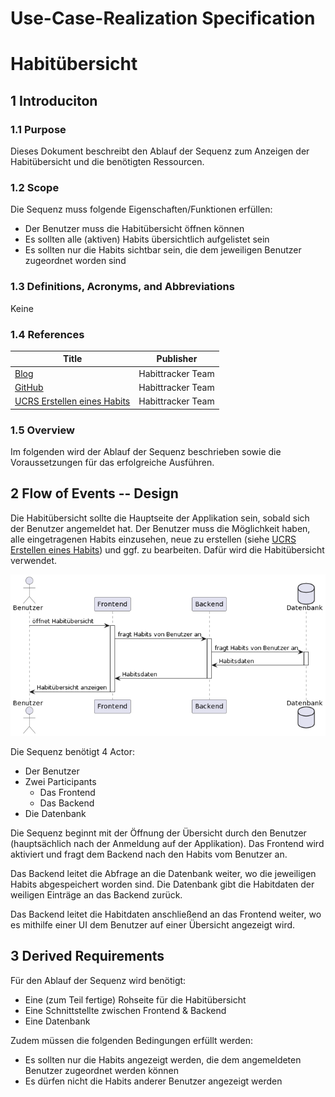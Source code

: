 # Use-Case-Realization Specification

# Habitübersicht

## 1 Introduciton

### 1.1 Purpose

Dieses Dokument beschreibt den Ablauf der Sequenz zum Anzeigen der Habitübersicht und die benötigten Ressourcen.

### 1.2 Scope

Die Sequenz muss folgende Eigenschaften/Funktionen erfüllen:

- Der Benutzer muss die Habitübersicht öffnen können
- Es sollten alle (aktiven) Habits übersichtlich aufgelistet sein
- Es sollten nur die Habits sichtbar sein, die dem jeweiligen Benutzer zugeordnet worden sind

### 1.3 Definitions, Acronyms, and Abbreviations

Keine

### 1.4 References

| Title | Publisher |
| ----- | --------- |
| [Blog](https://puggingtons.github.io/habittrackingblog/) | Habittracker Team |
| [GitHub](https://github.com/Puggingtons/habittracking) | Habittracker Team |
| [UCRS Erstellen eines Habits](ucrs_create_habit.md) | Habittracker Team|

### 1.5 Overview

Im folgenden wird der Ablauf der Sequenz beschrieben sowie die Voraussetzungen für das erfolgreiche Ausführen.

## 2 Flow of Events -- Design

Die Habitübersicht sollte die Hauptseite der Applikation sein, sobald sich der Benutzer angemeldet hat. Der Benutzer muss die Möglichkeit haben, alle eingetragenen Habits einzusehen, neue zu erstellen (siehe [UCRS Erstellen eines Habits](ucrs_create_habit.md)) und ggf. zu bearbeiten. Dafür wird die Habitübersicht verwendet.

![Aufrufen der Übersichtsseite](show_habitoverview.png)

Die Sequenz benötigt 4 Actor:

- Der Benutzer
- Zwei Participants
  - Das Frontend
  - Das Backend
- Die Datenbank

Die Sequenz beginnt mit der Öffnung der Übersicht durch den Benutzer (hauptsächlich nach der Anmeldung auf der Applikation). Das Frontend wird aktiviert und fragt dem Backend nach den Habits vom Benutzer an.

Das Backend leitet die Abfrage an die Datenbank weiter, wo die jeweiligen Habits abgespeichert worden sind. Die Datenbank gibt die Habitdaten der weiligen Einträge an das Backend zurück.

Das Backend leitet die Habitdaten anschließend an das Frontend weiter, wo es mithilfe einer UI dem Benutzer auf einer Übersicht angezeigt wird.



## 3 Derived Requirements

Für den Ablauf der Sequenz wird benötigt:

- Eine (zum Teil fertige) Rohseite für die Habitübersicht
- Eine Schnittstellte zwischen Frontend & Backend
- Eine Datenbank

Zudem müssen die folgenden Bedingungen erfüllt werden:

- Es sollten nur die Habits angezeigt werden, die dem angemeldeten Benutzer zugeordnet werden können
- Es dürfen nicht die Habits anderer Benutzer angezeigt werden